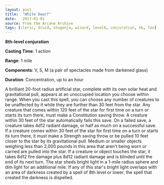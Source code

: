 ```yaml
---
layout: post
title:  "White Dwarf"
date:   2017-01-01
source: From the Arcane Archive
tags: [cleric, druid, shugenja, wizard, level8, conjuration, hb, fan]
---
```


**8th-level conjuration**

**Casting Time**: 1 action

**Range**: 1 mile

**Components**: V, S, M (a pair of spectacles made from darkened glass)

**Duration**: Concentration, up to an hour

A brilliant 20-foot radius artificial star, complete with its own solar heat and gravitational pull, appears at an unoccupied location you choose within range. When you cast this spell, you can choose any number of creatures to be unaffected by it while they are further than 30 feet from the star.
Any creature that comes within 120 feet of the star for first time on a turn or starts its turn there, must make a Constitution saving throw. A creature within 30 feet of the star automatically fails this save. On a failed save, a creature takes 4d12 radiant damage, or half as much on a successful save.
If a creature comes within 30 feet of the star for first time on a turn or starts its turn there, it must make a Strength saving throw or be pulled 10 feet closer to the star by its gravitational pull. Medium or smaller objects weighing less than 2,000 pounds in this area that aren't being worn or carried are pulled into the star. If a creature or object touches the star, it takes 8d12 fire damage plus 8d12 radiant damage and is blinded until the end of its next turn.
The star sheds bright light in a 1-mile radius sphere and dim light for an additional mile. If any of this star's bright light overlaps with an area of darkness created by a spell of 8th level or lower, the spell that created the darkness is dispelled.
